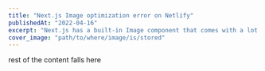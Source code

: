 ```yaml
---
title: "Next.js Image optimization error on Netlify"
publishedAt: "2022-04-16"
excerpt: "Next.js has a built-in Image component that comes with a lot of performance optimization features when you are using it."
cover_image: "path/to/where/image/is/stored"
---
```


rest of the content falls here
